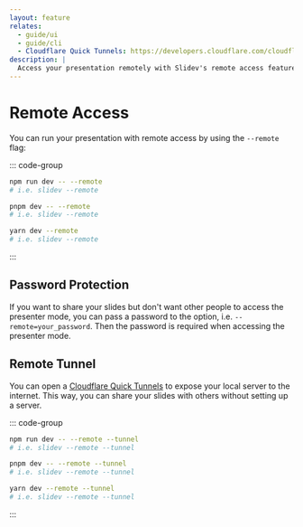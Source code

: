 ```yaml
---
layout: feature
relates:
  - guide/ui
  - guide/cli
  - Cloudflare Quick Tunnels: https://developers.cloudflare.com/cloudflare-one/connections/connect-networks/do-more-with-tunnels/trycloudflare/
description: |
  Access your presentation remotely with Slidev's remote access feature.
---
```


# Remote Access

You can run your presentation with remote access by using the `--remote` flag:

::: code-group

```bash [npm]
npm run dev -- --remote
# i.e. slidev --remote
```

```bash [pnpm]
pnpm dev -- --remote
# i.e. slidev --remote
```

```bash [yarn]
yarn dev --remote
# i.e. slidev --remote
```

:::

## Password Protection

If you want to share your slides but don't want other people to access the presenter mode, you can pass a password to the option, i.e. `--remote=your_password`. Then the password is required when accessing the presenter mode.

## Remote Tunnel

You can open a [Cloudflare Quick Tunnels](https://developers.cloudflare.com/cloudflare-one/connections/connect-networks/do-more-with-tunnels/trycloudflare/) to expose your local server to the internet. This way, you can share your slides with others without setting up a server.

::: code-group

```bash [npm]
npm run dev -- --remote --tunnel
# i.e. slidev --remote --tunnel
```

```bash [pnpm]
pnpm dev -- --remote --tunnel
# i.e. slidev --remote --tunnel
```

```bash [yarn]
yarn dev --remote --tunnel
# i.e. slidev --remote --tunnel
```

:::
